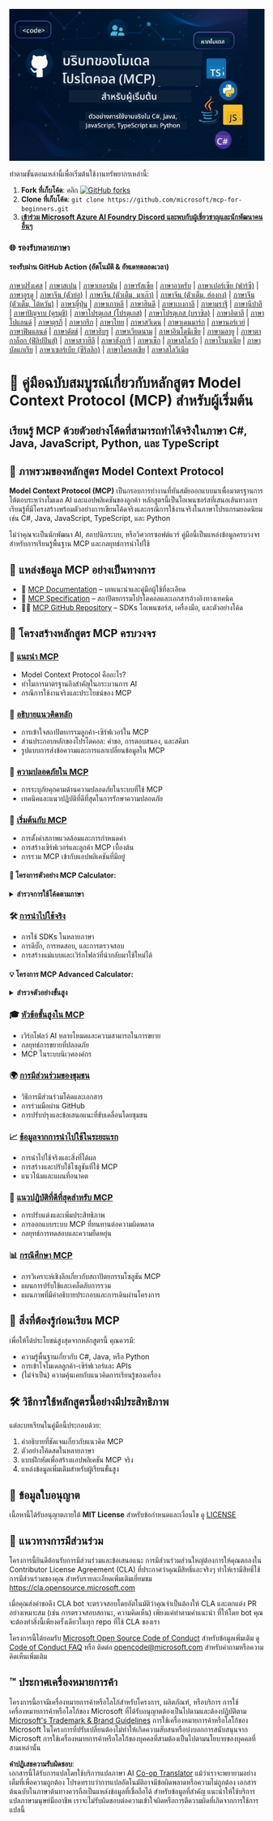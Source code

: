 <!--
CO_OP_TRANSLATOR_METADATA:
{
  "original_hash": "2a21391378c12ecfef50f866329dfde0",
  "translation_date": "2025-05-17T05:26:14+00:00",
  "source_file": "README.md",
  "language_code": "th"
}
-->
![MCP-for-beginners](../../translated_images/mcp-beginners.d21ba1f29a4d6177f2f95151a2f188ef968b4a2fdb50ce0d033d2aa1978ceb90.th.png)

ทำตามขั้นตอนเหล่านี้เพื่อเริ่มต้นใช้งานทรัพยากรเหล่านี้:
1. **Fork ที่เก็บโค้ด**: คลิก [![GitHub forks](https://img.shields.io/github/forks/microsoft/mcp-for-beginners.svg?style=social&label=Fork)](https://GitHub.com/microsoft/mcp-for-beginners/network)
2. **Clone ที่เก็บโค้ด**: `git clone https://github.com/microsoft/mcp-for-beginners.git`
3. [**เข้าร่วม Microsoft Azure AI Foundry Discord และพบกับผู้เชี่ยวชาญและนักพัฒนาคนอื่นๆ**](https://discord.com/invite/ByRwuEEgH4)

### 🌐 รองรับหลายภาษา

#### รองรับผ่าน GitHub Action (อัตโนมัติ & อัพเดทตลอดเวลา)
[ภาษาฝรั่งเศส](../fr/README.md) | [ภาษาสเปน](../es/README.md) | [ภาษาเยอรมัน](../de/README.md) | [ภาษารัสเซีย](../ru/README.md) | [ภาษาอาหรับ](../ar/README.md) | [ภาษาเปอร์เซีย (ฟาร์ซี)](../fa/README.md) | [ภาษาอูรดู](../ur/README.md) | [ภาษาจีน (ตัวย่อ)](../zh/README.md) | [ภาษาจีน (ตัวเต็ม, มาเก๊า)](../mo/README.md) | [ภาษาจีน (ตัวเต็ม, ฮ่องกง)](../hk/README.md) | [ภาษาจีน (ตัวเต็ม, ไต้หวัน)](../tw/README.md) | [ภาษาญี่ปุ่น](../ja/README.md) | [ภาษาเกาหลี](../ko/README.md) | [ภาษาฮินดี](../hi/README.md) | [ภาษาเบงกาลี](../bn/README.md) | [ภาษามราฐี](../mr/README.md) | [ภาษานีปาลี](../ne/README.md) | [ภาษาปัญจาบ (คุรมุขี)](../pa/README.md) | [ภาษาโปรตุเกส (โปรตุเกส)](../pt/README.md) | [ภาษาโปรตุเกส (บราซิล)](../br/README.md) | [ภาษาอิตาลี](../it/README.md) | [ภาษาโปแลนด์](../pl/README.md) | [ภาษาตุรกี](../tr/README.md) | [ภาษากรีก](../el/README.md) | [ภาษาไทย](./README.md) | [ภาษาสวีเดน](../sv/README.md) | [ภาษาเดนมาร์ก](../da/README.md) | [ภาษานอร์เวย์](../no/README.md) | [ภาษาฟินแลนด์](../fi/README.md) | [ภาษาดัตช์](../nl/README.md) | [ภาษาฮิบรู](../he/README.md) | [ภาษาเวียดนาม](../vi/README.md) | [ภาษาอินโดนีเซีย](../id/README.md) | [ภาษามลายู](../ms/README.md) | [ภาษาตากาล็อก (ฟิลิปปินส์)](../tl/README.md) | [ภาษาสวาฮีลี](../sw/README.md) | [ภาษาฮังการี](../hu/README.md) | [ภาษาเช็ก](../cs/README.md) | [ภาษาสโลวัก](../sk/README.md) | [ภาษาโรมาเนีย](../ro/README.md) | [ภาษาบัลแกเรีย](../bg/README.md) | [ภาษาเซอร์เบีย (ซีริลลิก)](../sr/README.md) | [ภาษาโครเอเชีย](../hr/README.md) | [ภาษาสโลวีเนีย](../sl/README.md)
# 🚀 คู่มือฉบับสมบูรณ์เกี่ยวกับหลักสูตร Model Context Protocol (MCP) สำหรับผู้เริ่มต้น

## **เรียนรู้ MCP ด้วยตัวอย่างโค้ดที่สามารถทำได้จริงในภาษา C#, Java, JavaScript, Python, และ TypeScript**

## 🧠 ภาพรวมของหลักสูตร Model Context Protocol

**Model Context Protocol (MCP)** เป็นกรอบการทำงานที่ทันสมัยออกแบบมาเพื่อมาตรฐานการโต้ตอบระหว่างโมเดล AI และแอปพลิเคชันของลูกค้า หลักสูตรนี้เป็นโอเพนซอร์สที่เสนอเส้นทางการเรียนรู้ที่มีโครงสร้างพร้อมตัวอย่างการเขียนโค้ดจริงและกรณีการใช้งานจริงในภาษาโปรแกรมยอดนิยม เช่น C#, Java, JavaScript, TypeScript, และ Python

ไม่ว่าคุณจะเป็นนักพัฒนา AI, สถาปนิกระบบ, หรือวิศวกรซอฟต์แวร์ คู่มือนี้เป็นแหล่งข้อมูลครบวงจรสำหรับการเรียนรู้พื้นฐาน MCP และกลยุทธ์การนำไปใช้

## 🔗 แหล่งข้อมูล MCP อย่างเป็นทางการ

- 📘 [MCP Documentation](https://modelcontextprotocol.io/) – บทแนะนำและคู่มือผู้ใช้ที่ละเอียด  
- 📜 [MCP Specification](https://spec.modelcontextprotocol.io/) – สถาปัตยกรรมโปรโตคอลและเอกสารอ้างอิงทางเทคนิค  
- 🧑‍💻 [MCP GitHub Repository](https://github.com/modelcontextprotocol) – SDKs โอเพนซอร์ส, เครื่องมือ, และตัวอย่างโค้ด  

## 🧭 โครงสร้างหลักสูตร MCP ครบวงจร

### 📌 [แนะนำ MCP](./00-Introduction/README.md)

- Model Context Protocol คืออะไร?
- ทำไมการมาตรฐานถึงสำคัญในกระบวนการ AI
- กรณีการใช้งานจริงและประโยชน์ของ MCP

### 🧩 [อธิบายแนวคิดหลัก](./01-CoreConcepts/README.md)

- การเข้าใจสถาปัตยกรรมลูกค้า-เซิร์ฟเวอร์ใน MCP
- ส่วนประกอบหลักของโปรโตคอล: คำขอ, การตอบสนอง, และสคีมา
- รูปแบบการส่งข้อความและการแลกเปลี่ยนข้อมูลใน MCP

### 🔐 [ความปลอดภัยใน MCP](./02-Security/readme.md)

- การระบุภัยคุกคามด้านความปลอดภัยในระบบที่ใช้ MCP
- เทคนิคและแนวปฏิบัติที่ดีที่สุดในการรักษาความปลอดภัย

### 🚀 [เริ่มต้นกับ MCP](./03-GettingStarted/README.md)

- การตั้งค่าสภาพแวดล้อมและการกำหนดค่า
- การสร้างเซิร์ฟเวอร์และลูกค้า MCP เบื้องต้น
- การรวม MCP เข้ากับแอปพลิเคชันที่มีอยู่

#### 🧮 โครงการตัวอย่าง MCP Calculator:
<details>
  <summary><strong>สำรวจการใช้โค้ดตามภาษา</strong></summary>

  - [ตัวอย่างเซิร์ฟเวอร์ MCP ใน C#](./03-GettingStarted/samples/csharp/README.md)
  - [Java MCP Calculator](./03-GettingStarted/samples/java/calculator/README.md)
  - [JavaScript MCP Demo](./03-GettingStarted/samples/javascript/README.md)
  - [เซิร์ฟเวอร์ MCP ใน Python](../../03-GettingStarted/samples/python/mcp_calculator_server.py)
  - [ตัวอย่าง MCP ใน TypeScript](./03-GettingStarted/samples/typescript/README.md)

</details>

### 🛠️ [การนำไปใช้จริง](./04-PracticalImplementation/README.md)

- การใช้ SDKs ในหลายภาษา
- การดีบั๊ก, การทดสอบ, และการตรวจสอบ
- การสร้างแม่แบบและเวิร์กโฟลว์ที่นำกลับมาใช้ใหม่ได้

#### 💡 โครงการ MCP Advanced Calculator:
<details>
  <summary><strong>สำรวจตัวอย่างขั้นสูง</strong></summary>

  - [ตัวอย่างขั้นสูงใน C#](./04-PracticalImplementation/samples/csharp/README.md)
  - [ตัวอย่างแอปคอนเทนเนอร์ใน Java](./04-PracticalImplementation/samples/java/containerapp/README.md)
  - [ตัวอย่างขั้นสูงใน JavaScript](./04-PracticalImplementation/samples/javascript/README.md)
  - [การนำไปใช้ซับซ้อนใน Python](../../04-PracticalImplementation/samples/python/mcp_sample.py)
  - [ตัวอย่างคอนเทนเนอร์ใน TypeScript](./04-PracticalImplementation/samples/typescript/README.md)

</details>

### 🎓 [หัวข้อขั้นสูงใน MCP](./05-AdvancedTopics/README.md)

- เวิร์กโฟลว์ AI หลายโหมดและความสามารถในการขยาย
- กลยุทธ์การขยายที่ปลอดภัย
- MCP ในระบบนิเวศองค์กร

### 🌍 [การมีส่วนร่วมของชุมชน](./06-CommunityContributions/README.md)

- วิธีการมีส่วนร่วมโค้ดและเอกสาร
- การร่วมมือผ่าน GitHub
- การปรับปรุงและข้อเสนอแนะที่ขับเคลื่อนโดยชุมชน

### 📈 [ข้อมูลจากการนำไปใช้ในระยะแรก](./07-CaseStudies/README.md)

- การนำไปใช้จริงและสิ่งที่ได้ผล
- การสร้างและปรับใช้โซลูชันที่ใช้ MCP
- แนวโน้มและแผนที่อนาคต

### 📏 [แนวปฏิบัติที่ดีที่สุดสำหรับ MCP](./08-BestPractices/README.md)

- การปรับแต่งและเพิ่มประสิทธิภาพ
- การออกแบบระบบ MCP ที่ทนทานต่อความผิดพลาด
- กลยุทธ์การทดสอบและความยืดหยุ่น

### 📊 [กรณีศึกษา MCP](./09-CaseStudy/Readme.md)

- การวิเคราะห์เชิงลึกเกี่ยวกับสถาปัตยกรรมโซลูชัน MCP
- แผนการปรับใช้และเคล็ดลับการรวม
- แผนภาพที่มีคำอธิบายประกอบและการเดินผ่านโครงการ

## 🎯 สิ่งที่ต้องรู้ก่อนเรียน MCP

เพื่อให้ได้ประโยชน์สูงสุดจากหลักสูตรนี้ คุณควรมี:

- ความรู้พื้นฐานเกี่ยวกับ C#, Java, หรือ Python
- การเข้าใจโมเดลลูกค้า-เซิร์ฟเวอร์และ APIs
- (ไม่จำเป็น) ความคุ้นเคยกับแนวคิดการเรียนรู้ของเครื่อง

## 🛠️ วิธีการใช้หลักสูตรนี้อย่างมีประสิทธิภาพ

แต่ละบทเรียนในคู่มือนี้ประกอบด้วย:

1. คำอธิบายที่ชัดเจนเกี่ยวกับแนวคิด MCP  
2. ตัวอย่างโค้ดสดในหลายภาษา  
3. แบบฝึกหัดเพื่อสร้างแอปพลิเคชัน MCP จริง  
4. แหล่งข้อมูลเพิ่มเติมสำหรับผู้เรียนขั้นสูง  

## 📜 ข้อมูลใบอนุญาต

เนื้อหานี้ได้รับอนุญาตภายใต้ **MIT License** สำหรับข้อกำหนดและเงื่อนไข ดู [LICENSE](../../LICENSE)

## 🤝 แนวทางการมีส่วนร่วม

โครงการนี้ยินดีต้อนรับการมีส่วนร่วมและข้อเสนอแนะ การมีส่วนร่วมส่วนใหญ่ต้องการให้คุณตกลงใน
Contributor License Agreement (CLA) ที่ประกาศว่าคุณมีสิทธิ์และจริงๆ ทำให้เรามีสิทธิ์ใช้การมีส่วนร่วมของคุณ สำหรับรายละเอียดเพิ่มเติมเยี่ยมชม <https://cla.opensource.microsoft.com>

เมื่อคุณส่งคำขอดึง CLA bot จะตรวจสอบโดยอัตโนมัติว่าคุณจำเป็นต้องให้
CLA และตกแต่ง PR อย่างเหมาะสม (เช่น การตรวจสอบสถานะ, ความคิดเห็น) เพียงแค่ทำตามคำแนะนำ
ที่ให้โดย bot คุณจะต้องทำสิ่งนี้เพียงครั้งเดียวในทุก repo ที่ใช้ CLA ของเรา

โครงการนี้ได้ยอมรับ [Microsoft Open Source Code of Conduct](https://opensource.microsoft.com/codeofconduct/)
สำหรับข้อมูลเพิ่มเติม ดู [Code of Conduct FAQ](https://opensource.microsoft.com/codeofconduct/faq/) หรือ
ติดต่อ [opencode@microsoft.com](mailto:opencode@microsoft.com) สำหรับคำถามหรือความคิดเห็นเพิ่มเติม

## ™️ ประกาศเครื่องหมายการค้า

โครงการนี้อาจมีเครื่องหมายการค้าหรือโลโก้สำหรับโครงการ, ผลิตภัณฑ์, หรือบริการ การใช้เครื่องหมายการค้าหรือโลโก้ของ Microsoft ที่ได้รับอนุญาตต้องเป็นไปตามและต้องปฏิบัติตาม
[Microsoft's Trademark & Brand Guidelines](https://www.microsoft.com/legal/intellectualproperty/trademarks/usage/general)
การใช้เครื่องหมายการค้าหรือโลโก้ของ Microsoft ในโครงการที่ปรับเปลี่ยนต้องไม่ทำให้เกิดความสับสนหรือบ่งบอกการสนับสนุนจาก Microsoft
การใช้เครื่องหมายการค้าหรือโลโก้ของบุคคลที่สามต้องเป็นไปตามนโยบายของบุคคลที่สามเหล่านั้น

**คำปฏิเสธความรับผิดชอบ**:  
เอกสารนี้ได้รับการแปลโดยใช้บริการแปลภาษา AI [Co-op Translator](https://github.com/Azure/co-op-translator) แม้ว่าเราจะพยายามอย่างเต็มที่เพื่อความถูกต้อง โปรดทราบว่าการแปลอัตโนมัติอาจมีข้อผิดพลาดหรือความไม่ถูกต้อง เอกสารต้นฉบับในภาษาต้นทางควรถือเป็นแหล่งข้อมูลที่เชื่อถือได้ สำหรับข้อมูลที่สำคัญ แนะนำให้ใช้บริการแปลภาษามนุษย์มืออาชีพ เราจะไม่รับผิดชอบต่อความเข้าใจผิดหรือการตีความผิดที่เกิดจากการใช้การแปลนี้